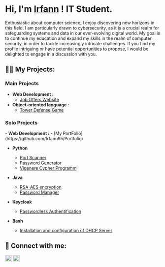 <h1>Hi, I'm <a href="https://github.com/irfann95">Irfann</a> ! IT Student.</h1>
Enthusiastic about computer science, I enjoy discovering new horizons in this field. I am particularly drawn to cybersecurity, as it is a crucial realm for safeguarding systems and data in our ever-evolving digital world. My goal is to continue my education and expand my skills in the realm of computer security, in order to tackle increasingly intricate challenges. If you find my profile intriguing or have potential opportunities to propose, I would be delighted to engage in a discussion with you.
<h2>👨‍💻 My Projects:</h2>

<h3>Main Projects</h3>

- <b>Web Development :</b>
  - [Job Offers Website](https://github.com/Irfann95/Job_board)
- <b>Object-oriented language : </b>
  - [Tower Defense Game](https://github.com/Irfann95/Tower_Defense_Game)

<h3>Solo Projects</h3>
- <b>Web Development :</b>
  - [My PortFolio](https://github.com/Irfann95/Portfolio)

- <b>Python</b>
  - [Port Scanner](https://github.com/Irfann95/scanner_port)
  - [Password Generator](https://github.com/Irfann95/password_generator)
  - [Vigenere Cypher Programm](https://github.com/Irfann95/vigenere_cipher)

- <b>Java</b>
  - [RSA-AES encryption](https://github.com/Irfann95/RSA-AES_encryption)
  - [Password Manager](https://github.com/Irfann95/Password_Manager)
- <b>Keycloak</b>
  - [Passwordless Authentification](https://github.com/Irfann95/Passwordless_Authentication)
- <b>Bash</b>
    - [Installation and configuration of DHCP Server](https://github.com/Irfann95/DHCP_server)


<h2> 🤳 Connect with me:</h2>


[<img align="left" alt="JoshMadakor | Twitter" width="22px" src="https://cdn.jsdelivr.net/npm/simple-icons@v3/icons/twitter.svg" />][twitter]
[<img align="left" alt="JoshMadakor | LinkedIn" width="22px" src="https://cdn.jsdelivr.net/npm/simple-icons@v3/icons/linkedin.svg" />][linkedin]


[twitter]: https://twitter.com/as95_irfann
[linkedin]: https://linkedin.com/in/irfann-assana
